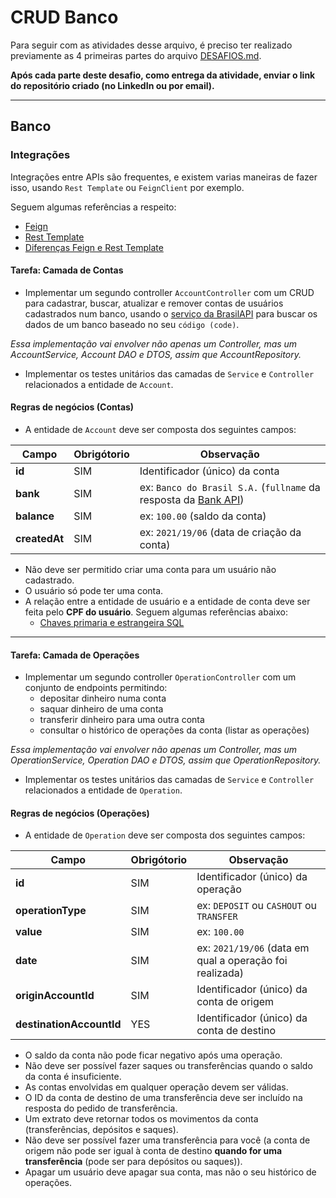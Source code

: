 # CRUD Banco

Para seguir com as atividades desse arquivo, é preciso ter realizado previamente as 4 primeiras partes do arquivo [DESAFIOS.md](https://github.com/GuillaumeFalourd/java-training-api/tree/main/DESAFIOS.md).

**Após cada parte deste desafio, como entrega da atividade, enviar o link do repositório criado (no LinkedIn ou por email).**

* * *

## Banco

### Integrações

Integrações entre APIs são frequentes, e existem varias maneiras de fazer isso, usando `Rest Template` ou `FeignClient` por exemplo.

Seguem algumas referências a respeito:

- [Feign](https://domineospring.wordpress.com/2017/06/02/feign-uma-forma-simples-para-consumir-servicos/)
- [Rest Template](https://www.ti-enxame.com/pt/java/como-post-forma-dados-com-spring-resttemplate/825640550/)
- [Diferenças Feign e Rest Template](https://www.ti-enxame.com/pt/spring-boot/quais-sao-vantagens-e-desvantagens-do-uso-de-simulacao-em-relacao-ao-resttemplate/835724322/)

#### Tarefa: Camada de Contas

- Implementar um segundo controller `AccountController` com um CRUD para cadastrar, buscar, atualizar e remover contas de usuários cadastrados num banco, usando o [serviço da BrasilAPI](https://brasilapi.com.br/docs#tag/BANKS/paths/~1banks~1v1/get) para buscar os dados de um banco baseado no seu `código (code)`.

*Essa implementação vai envolver não apenas um Controller, mas um AccountService, Account DAO e DTOS, assim que AccountRepository.*

- Implementar os testes unitários das camadas de `Service` e `Controller` relacionados a entidade de `Account`.

#### Regras de negócios (Contas)

- A entidade de `Account` deve ser composta dos seguintes campos:

Campo | Obrigótorio | Observação
------------ | ------------  | -------------
**id** | SIM | Identificador (único) da conta
**bank** | SIM | ex: `Banco do Brasil S.A.` (`fullname` da resposta da [Bank API](https://brasilapi.com.br/docs#tag/BANKS/paths/~1banks~1v1/get))
**balance** | SIM | ex: `100.00` (saldo da conta)
**createdAt** | SIM | ex: `2021/19/06` (data de criação da conta)

- Não deve ser permitido criar uma conta para um usuário não cadastrado.
- O usuário só pode ter uma conta.
- A relação entre a entidade de usuário e a entidade de conta deve ser feita pelo **CPF do usuário**. Seguem algumas referências abaixo:
  - [Chaves primaria e estrangeira SQL](https://www.devmedia.com.br/sql-aprenda-a-utilizar-a-chave-primaria-e-a-chave-estrangeira/37636)

* * *

#### Tarefa: Camada de Operações

- Implementar um segundo controller `OperationController` com um conjunto de endpoints permitindo:
  - depositar dinheiro numa conta
  - saquar dinheiro de uma conta
  - transferir dinheiro para uma outra conta
  - consultar o histórico de operações da conta (listar as operações)

*Essa implementação vai envolver não apenas um Controller, mas um OperationService, Operation DAO e DTOS, assim que OperationRepository.*

- Implementar os testes unitários das camadas de `Service` e `Controller` relacionados a entidade de `Operation`.

#### Regras de negócios (Operações)

- A entidade de `Operation` deve ser composta dos seguintes campos:

Campo | Obrigótorio | Observação
------------ | ------------  | -------------
**id** | SIM | Identificador (único) da operação
**operationType** | SIM | ex: `DEPOSIT` ou `CASHOUT` ou `TRANSFER`
**value** | SIM | ex: `100.00`
**date** | SIM | ex: `2021/19/06` (data em qual a operação foi realizada)
**originAccountId** | SIM | Identificador (único) da conta de origem
**destinationAccountId** | YES | Identificador (único) da conta de destino

- O saldo da conta não pode ficar negativo após uma operação.
- Não deve ser possível fazer saques ou transferências quando o saldo da conta é insuficiente.
- As contas envolvidas em qualquer operação devem ser válidas.
- O ID da conta de destino de uma transferência deve ser incluído na resposta do pedido de transferência.
- Um extrato deve retornar todos os movimentos da conta (transferências, depósitos e saques).
- Não deve ser possível fazer uma transferência para você (a conta de origem não pode ser igual à conta de destino **quando for uma transferência** (pode ser para depósitos ou saques)).
- Apagar um usuário deve apagar sua conta, mas não o seu histórico de operações.
